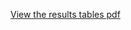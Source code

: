 [View the results tables pdf]([https://github.com/Y4hi48/Computer-Vision-school-projects-agriculture-applications/blob/main/projet%20CP%20agriculture%20tableaux%20des%20resultats.pdf](https://drive.google.com/file/d/1vWdakWdGuETeU0ieIXo70FfZlWpD1EDn/view?usp=sharing))
